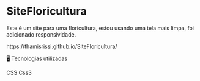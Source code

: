 # SiteFloricultura
Este é um site para uma floricultura, estou usando uma tela mais limpa, foi adicionado responsividade.
<link> https://thamisrissi.github.io/SiteFloricultura/ <link>



🖥️ Tecnologias utilizadas


CSS Css3
